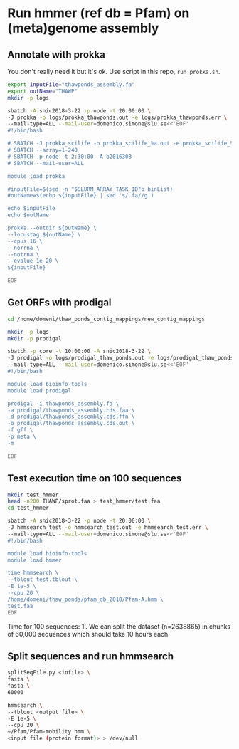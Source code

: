 # Run hmmer (ref db = Pfam) on (meta)genome assembly

## Annotate with prokka

You don't really need it but it's ok.
Use script in this repo, `run_prokka.sh`.

```bash
export inputFile="thawponds_assembly.fa"
export outName="THAWP"
mkdir -p logs

sbatch -A snic2018-3-22 -p node -t 20:00:00 \
-J prokka -o logs/prokka_thawponds.out -e logs/prokka_thawponds.err \
--mail-type=ALL --mail-user=domenico.simone@slu.se<<'EOF'
#!/bin/bash

# SBATCH -J prokka_scilife -o prokka_scilife_%a.out -e prokka_scilife_%a.err
# SBATCH --array=1-240
# SBATCH -p node -t 2:30:00 -A b2016308
# SBATCH --mail-user=ALL

module load prokka

#inputFile=$(sed -n "$SLURM_ARRAY_TASK_ID"p binList)
#outName=$(echo ${inputFile} | sed 's/.fa//g') 

echo $inputFile
echo $outName

prokka --outdir ${outName} \
--locustag ${outName} \
--cpus 16 \
--norrna \
--notrna \
--evalue 1e-20 \
${inputFile}

EOF
```

## Get ORFs with prodigal

```bash
cd /home/domeni/thaw_ponds_contig_mappings/new_contig_mappings

mkdir -p logs
mkdir -p prodigal

sbatch -p core -t 10:00:00 -A snic2018-3-22 \
-J prodigal -o logs/prodigal_thaw_ponds.out -e logs/prodigal_thaw_ponds.err \
--mail-type=ALL --mail-user=domenico.simone@slu.se<<'EOF'
#!/bin/bash

module load bioinfo-tools
module load prodigal

prodigal -i thawponds_assembly.fa \
-a prodigal/thawponds_assembly.cds.faa \
-d prodigal/thawponds_assembly.cds.ffn \
-o prodigal/thawponds_assembly.cds.out \
-f gff \
-p meta \
-m

EOF
```

## Test execution time on 100 sequences

```bash
mkdir test_hmmer
head -n200 THAWP/sprot.faa > test_hmmer/test.faa
cd test_hmmer

sbatch -A snic2018-3-22 -p node -t 20:00:00 \
-J hmmsearch_test -o hmmsearch_test.out -e hmmsearch_test.err \
--mail-type=ALL --mail-user=domenico.simone@slu.se<<'EOF'
#!/bin/bash

module load bioinfo-tools
module load hmmer

time hmmsearch \
--tblout test.tblout \
-E 1e-5 \
--cpu 20 \
/home/domeni/thaw_ponds/pfam_db_2018/Pfam-A.hmm \
test.faa
EOF
```

Time for 100 sequences: 1'. We can split the dataset (n=2638865) in chunks of 60,000 sequences which should take 10 hours each.

## Split sequences and run hmmsearch

```bash
splitSeqFile.py <infile> \
fasta \
fasta \
60000

hmmsearch \
--tblout <output file> \
-E 1e-5 \
--cpu 20 \
~/Pfam/Pfam-mobility.hmm \
<input file (protein format)> > /dev/null
```
